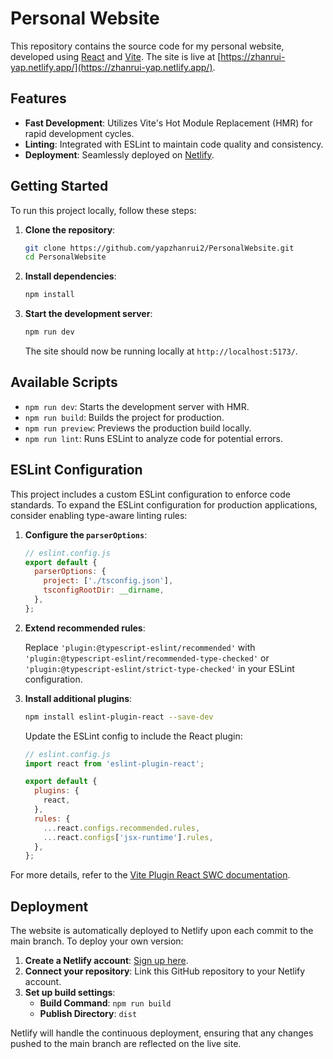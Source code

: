 # Personal Website

This repository contains the source code for my personal website, developed using [React](https://reactjs.org/) and [Vite](https://vitejs.dev/). The site is live at [https://zhanrui-yap.netlify.app/](https://zhanrui-yap.netlify.app/).

## Features

- **Fast Development**: Utilizes Vite's Hot Module Replacement (HMR) for rapid development cycles.
- **Linting**: Integrated with ESLint to maintain code quality and consistency.
- **Deployment**: Seamlessly deployed on [Netlify](https://www.netlify.com/).

## Getting Started

To run this project locally, follow these steps:

1. **Clone the repository**:

   ```bash
   git clone https://github.com/yapzhanrui2/PersonalWebsite.git
   cd PersonalWebsite
   ```

2. **Install dependencies**:

   ```bash
   npm install
   ```

3. **Start the development server**:

   ```bash
   npm run dev
   ```

   The site should now be running locally at `http://localhost:5173/`.

## Available Scripts

- `npm run dev`: Starts the development server with HMR.
- `npm run build`: Builds the project for production.
- `npm run preview`: Previews the production build locally.
- `npm run lint`: Runs ESLint to analyze code for potential errors.

## ESLint Configuration

This project includes a custom ESLint configuration to enforce code standards. To expand the ESLint configuration for production applications, consider enabling type-aware linting rules:

1. **Configure the `parserOptions`**:

   ```javascript
   // eslint.config.js
   export default {
     parserOptions: {
       project: ['./tsconfig.json'],
       tsconfigRootDir: __dirname,
     },
   };
   ```

2. **Extend recommended rules**:

   Replace `'plugin:@typescript-eslint/recommended'` with `'plugin:@typescript-eslint/recommended-type-checked'` or `'plugin:@typescript-eslint/strict-type-checked'` in your ESLint configuration.

3. **Install additional plugins**:

   ```bash
   npm install eslint-plugin-react --save-dev
   ```

   Update the ESLint config to include the React plugin:

   ```javascript
   // eslint.config.js
   import react from 'eslint-plugin-react';

   export default {
     plugins: {
       react,
     },
     rules: {
       ...react.configs.recommended.rules,
       ...react.configs['jsx-runtime'].rules,
     },
   };
   ```

For more details, refer to the [Vite Plugin React SWC documentation](https://github.com/vitejs/vite-plugin-react-swc).

## Deployment

The website is automatically deployed to Netlify upon each commit to the main branch. To deploy your own version:

1. **Create a Netlify account**: [Sign up here](https://app.netlify.com/signup).
2. **Connect your repository**: Link this GitHub repository to your Netlify account.
3. **Set up build settings**:
   - **Build Command**: `npm run build`
   - **Publish Directory**: `dist`

Netlify will handle the continuous deployment, ensuring that any changes pushed to the main branch are reflected on the live site.


